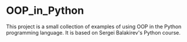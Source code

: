 # OOP_in_Python
This project is a small collection of examples of using OOP in the Python programming language.
It is based on Sergei Balakirev's Python course. 
